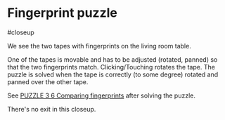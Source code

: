 # Fingerprint puzzle

#closeup 

We see the two tapes with fingerprints on the living room table.

One of the tapes is movable and has to be adjusted (rotated, panned) so that the two fingerprints match. Clicking/Touching rotates the tape. The puzzle is solved when the tape is correctly (to some degree) rotated and panned over the other tape.

See [PUZZLE 3 6 Comparing fingerprints](../gdd.md#PUZZLE%203%206%20Comparing%20fingerprints) after solving the puzzle.

There's no exit in this closeup.